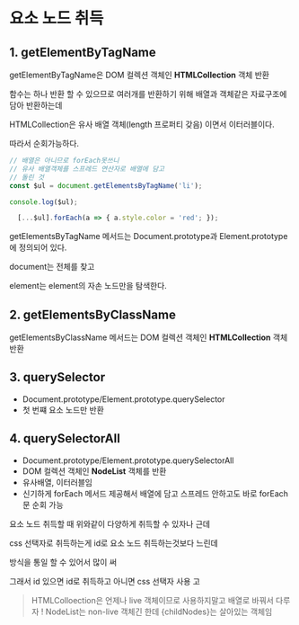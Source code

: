 # 요소 노드 취득

## 1. getElementByTagName

getElementByTagName은 DOM 컬렉션 객체인 **HTMLCollection** 객체 반환

함수는 하나 반환 할 수 있으므로 여러개를 반환하기 위해 배열과 객체같은 자료구조에 담아 반환하는데

HTMLCollection은 유사 배열 객체(length 프로퍼티 갖음)
이면서 이터러블이다.

따라서 순회가능하다.

``` javascript
// 배열은 아니므로 forEach못쓰니 
// 유사 배열객체를 스프레드 연산자로 배열에 담고 
// 돌린 것
const $ul = document.getElementsByTagName('li');

console.log($ul); 

  [...$ul].forEach(a => { a.style.color = 'red'; });
```
getElementsByTagName 메서드는 
Document.prototype과 Element.prototype에 정의되어 있다.

document는 전체를 찾고  

element는 element의 자손 노드만을 탐색한다.  

## 2. getElementsByClassName 
getElementsByClassName 메서드는 DOM 컬렉션 객체인 **HTMLCollection** 객체 반환

## 3. querySelector
- Document.prototype/Element.prototype.querySelector
- 첫 번쨰 요소 노드만 반환

## 4. querySelectorAll
- Document.prototype/Element.prototype.querySelectorAll
- DOM 컬렉션 객체인 **NodeList** 객체를 반환 
- 유사배열, 이터러블임
- 신기하게 forEach 메서드 제공해서 배열에 담고 스프레드 안하고도 바로 forEach문 순회 가능


요소 노드 취득할 때 위와같이 다양하게 취득할 수 있자나 근데 

css 선택자로 취득하는게 id로 요소 노드 취득하는것보다 느린데  

방식을 통일 할 수 있어서 많이 써 

그래서 id 있으면 id로 취득하고 아니면 css 선택자 사용 고

> HTMLColloection은 언제나 live 객체이므로 사용하지말고 배열로 바꿔서 다루자 !
> NodeList는 non-live 객체긴 한데 {childNodes}는 살아있는 객체임 
